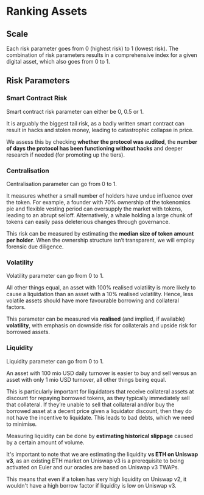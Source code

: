 # Ranking Assets

## **Scale** 

Each risk parameter goes from 0 \(highest risk\) to 1 \(lowest risk\). The combination of risk parameters results in a comprehensive index for a given digital asset, which also goes from 0 to 1.

## **Risk Parameters**

### **Smart Contract Risk** 

Smart contract risk parameter can either be 0, 0.5 or 1.

It is arguably the biggest tail risk, as a badly written smart contract can result in hacks and stolen money, leading to catastrophic collapse in price.

We assess this by checking **whether the protocol was audited**, the **number of days the protocol has been functioning without hacks** and deeper research if needed \(for promoting up the tiers\).

### **Centralisation** 

Centralisation parameter can go from 0 to 1.

It measures whether a small number of holders have undue influence over the token. For example, a founder with 70% ownership of the tokenomics pie and flexible vesting period can oversupply the market with tokens, leading to an abrupt selloff. Alternatively, a whale holding a large chunk of tokens can easily pass deleterious changes through governance.

This risk can be measured by estimating the **median size of token amount per holder**. When the ownership structure isn’t transparent, we will employ forensic due diligence.

### **Volatility** 

Volatility parameter can go from 0 to 1.

All other things equal, an asset with 100% realised volatility is more likely to cause a liquidation than an asset with a 10% realised volatility. Hence, less volatile assets should have more favourable borrowing and collateral factors.

This parameter can be measured via **realised** \(and implied, if available\) **volatility**, with emphasis on downside risk for collaterals and upside risk for borrowed assets.

### **Liquidity** 

Liquidity parameter can go from 0 to 1.

An asset with 100 mio USD daily turnover is easier to buy and sell versus an asset with only 1 mio USD turnover, all other things being equal.

This is particularly important for liquidators that receive collateral assets at discount for repaying borrowed tokens, as they typically immediately sell that collateral. If they’re unable to sell that collateral and/or buy the borrowed asset at a decent price given a liquidator discount, then they do not have the incentive to liquidate. This leads to bad debts, which we need to minimise.

Measuring liquidity can be done by **estimating historical slippage** caused by a certain amount of volume. 

It's important to note that we are estimating the liquidity **vs ETH on Uniswap v3**, as an existing ETH market on Uniswap v3 is a prerequisite to being activated on Euler and our oracles are based on Uniswap v3 TWAPs. 

This means that even if a token has very high liquidity on Uniswap v2, it wouldn't have a high borrow factor if liquidity is low on Uniswap v3.

